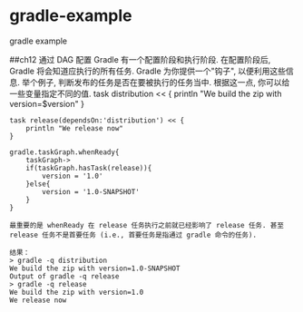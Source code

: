 # gradle-example
gradle example

##ch12 通过 DAG 配置
	Gradle 有一个配置阶段和执行阶段. 在配置阶段后, Gradle 将会知道应执行的所有任务. Gradle 为你提供一个"钩子", 以便利用这些信息. 举个例子, 判断发布的任务是否在要被执行的任务当中. 根据这一点, 
	你可以给一些变量指定不同的值.
	task distribution << {
		println "We build the zip with version=$version"
	}
	
	task release(dependsOn:'distribution') << {
		println "We release now"
	}
	
	gradle.taskGraph.whenReady{
		taskGraph->
		if(taskGraph.hasTask(release)){
			version = '1.0'
		}else{
			version = '1.0-SNAPSHOT'
		}
	}
	
	最重要的是 whenReady 在 release 任务执行之前就已经影响了 release 任务. 甚至 release 任务不是首要任务 (i.e., 首要任务是指通过 gradle 命令的任务).
	
	结果：
	> gradle -q distribution
	We build the zip with version=1.0-SNAPSHOT
	Output of gradle -q release
	> gradle -q release
	We build the zip with version=1.0
	We release now
	